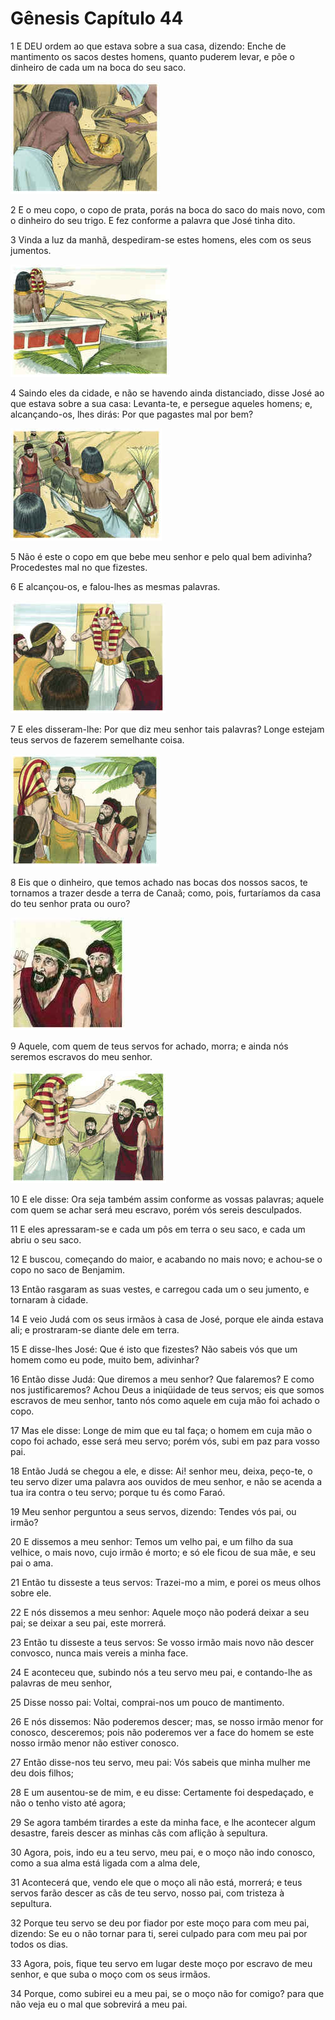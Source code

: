 # Gênesis Capítulo 44

1	E DEU ordem ao que estava sobre a sua casa, dizendo: Enche de mantimento os sacos destes homens, quanto puderem levar, e põe o dinheiro de cada um na boca do seu saco.

![](.img/01_Ge_44_01_RG.jpg)

2	E o meu copo, o copo de prata, porás na boca do saco do mais novo, com o dinheiro do seu trigo. E fez conforme a palavra que José tinha dito.

3	Vinda a luz da manhã, despediram-se estes homens, eles com os seus jumentos.

![](.img/01_Ge_44_03_RG.jpg)

4	Saindo eles da cidade, e não se havendo ainda distanciado, disse José ao que estava sobre a sua casa: Levanta-te, e persegue aqueles homens; e, alcançando-os, lhes dirás: Por que pagastes mal por bem?

![](.img/01_Ge_44_04_RG.jpg)

5	Não é este o copo em que bebe meu senhor e pelo qual bem adivinha? Procedestes mal no que fizestes.

6	E alcançou-os, e falou-lhes as mesmas palavras.

![](.img/01_Ge_44_06_RG.jpg)

7	E eles disseram-lhe: Por que diz meu senhor tais palavras? Longe estejam teus servos de fazerem semelhante coisa.

![](.img/01_Ge_44_07_RG.jpg)

8	Eis que o dinheiro, que temos achado nas bocas dos nossos sacos, te tornamos a trazer desde a terra de Canaã; como, pois, furtaríamos da casa do teu senhor prata ou ouro?

![](.img/01_Ge_44_08_RG.jpg)

9	Aquele, com quem de teus servos for achado, morra; e ainda nós seremos escravos do meu senhor.

![](.img/01_Ge_44_09_RG.jpg)

10	E ele disse: Ora seja também assim conforme as vossas palavras; aquele com quem se achar será meu escravo, porém vós sereis desculpados.

11	E eles apressaram-se e cada um pôs em terra o seu saco, e cada um abriu o seu saco.

12	E buscou, começando do maior, e acabando no mais novo; e achou-se o copo no saco de Benjamim.

13	Então rasgaram as suas vestes, e carregou cada um o seu jumento, e tornaram à cidade.

14	E veio Judá com os seus irmãos à casa de José, porque ele ainda estava ali; e prostraram-se diante dele em terra.

15	E disse-lhes José: Que é isto que fizestes? Não sabeis vós que um homem como eu pode, muito bem, adivinhar?

16	Então disse Judá: Que diremos a meu senhor? Que falaremos? E como nos justificaremos? Achou Deus a iniqüidade de teus servos; eis que somos escravos de meu senhor, tanto nós como aquele em cuja mão foi achado o copo.

17	Mas ele disse: Longe de mim que eu tal faça; o homem em cuja mão o copo foi achado, esse será meu servo; porém vós, subi em paz para vosso pai.

18	Então Judá se chegou a ele, e disse: Ai! senhor meu, deixa, peço-te, o teu servo dizer uma palavra aos ouvidos de meu senhor, e não se acenda a tua ira contra o teu servo; porque tu és como Faraó.

19	Meu senhor perguntou a seus servos, dizendo: Tendes vós pai, ou irmão?

20	E dissemos a meu senhor: Temos um velho pai, e um filho da sua velhice, o mais novo, cujo irmão é morto; e só ele ficou de sua mãe, e seu pai o ama.

21	Então tu disseste a teus servos: Trazei-mo a mim, e porei os meus olhos sobre ele.

22	E nós dissemos a meu senhor: Aquele moço não poderá deixar a seu pai; se deixar a seu pai, este morrerá.

23	Então tu disseste a teus servos: Se vosso irmão mais novo não descer convosco, nunca mais vereis a minha face.

24	E aconteceu que, subindo nós a teu servo meu pai, e contando-lhe as palavras de meu senhor,

25	Disse nosso pai: Voltai, comprai-nos um pouco de mantimento.

26	E nós dissemos: Não poderemos descer; mas, se nosso irmão menor for conosco, desceremos; pois não poderemos ver a face do homem se este nosso irmão menor não estiver conosco.

27	Então disse-nos teu servo, meu pai: Vós sabeis que minha mulher me deu dois filhos;

28	E um ausentou-se de mim, e eu disse: Certamente foi despedaçado, e não o tenho visto até agora;

29	Se agora também tirardes a este da minha face, e lhe acontecer algum desastre, fareis descer as minhas cãs com aflição à sepultura.

30	Agora, pois, indo eu a teu servo, meu pai, e o moço não indo conosco, como a sua alma está ligada com a alma dele,

31	Acontecerá que, vendo ele que o moço ali não está, morrerá; e teus servos farão descer as cãs de teu servo, nosso pai, com tristeza à sepultura.

32	Porque teu servo se deu por fiador por este moço para com meu pai, dizendo: Se eu o não tornar para ti, serei culpado para com meu pai por todos os dias.

33	Agora, pois, fique teu servo em lugar deste moço por escravo de meu senhor, e que suba o moço com os seus irmãos.

34	Porque, como subirei eu a meu pai, se o moço não for comigo? para que não veja eu o mal que sobrevirá a meu pai.

